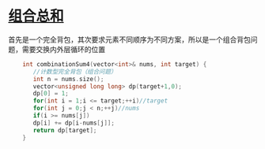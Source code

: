 # [组合总和](https://leetcode-cn.com/problems/combination-sum-iv/)
首先是一个完全背包，其次要求元素不同顺序为不同方案，所以是一个组合背包问题，需要交换内外层循环的位置
```cpp
    int combinationSum4(vector<int>& nums, int target) {
       //计数型完全背包（组合问题）
       int n = nums.size();
       vector<unsigned long long> dp(target+1,0);
       dp[0] = 1;
       for(int i = 1;i <= target;++i)//target
       for(int j = 0;j < n;++j)//nums
       if(i >= nums[j])
       dp[i] += dp[i-nums[j]];
       return dp[target];
    }
```
